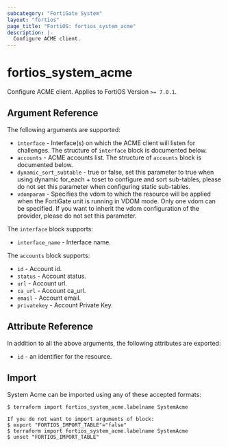 ```yaml
---
subcategory: "FortiGate System"
layout: "fortios"
page_title: "FortiOS: fortios_system_acme"
description: |-
  Configure ACME client.
---
```


# fortios_system_acme
Configure ACME client. Applies to FortiOS Version `>= 7.0.1`.

## Argument Reference

The following arguments are supported:

* `interface` - Interface(s) on which the ACME client will listen for challenges. The structure of `interface` block is documented below.
* `accounts` - ACME accounts list. The structure of `accounts` block is documented below.
* `dynamic_sort_subtable` - true or false, set this parameter to true when using dynamic for_each + toset to configure and sort sub-tables, please do not set this parameter when configuring static sub-tables.
* `vdomparam` - Specifies the vdom to which the resource will be applied when the FortiGate unit is running in VDOM mode. Only one vdom can be specified. If you want to inherit the vdom configuration of the provider, please do not set this parameter.

The `interface` block supports:

* `interface_name` - Interface name.

The `accounts` block supports:

* `id` - Account id.
* `status` - Account status.
* `url` - Account url.
* `ca_url` - Account ca_url.
* `email` - Account email.
* `privatekey` - Account Private Key.


## Attribute Reference

In addition to all the above arguments, the following attributes are exported:
* `id` - an identifier for the resource.

## Import

System Acme can be imported using any of these accepted formats:
```
$ terraform import fortios_system_acme.labelname SystemAcme

If you do not want to import arguments of block:
$ export "FORTIOS_IMPORT_TABLE"="false"
$ terraform import fortios_system_acme.labelname SystemAcme
$ unset "FORTIOS_IMPORT_TABLE"
```
